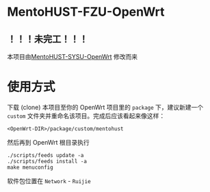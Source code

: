 # MentoHUST-FZU-OpenWrt

## ！！！未完工！！！

本项目由[MentoHUST-SYSU-OpenWrt](https://github.com/KumaTea/MentoHUST-SYSU-OpenWrt) 修改而来

# 使用方式

下载 (clone) 本项目至你的 OpenWrt 项目里的 `package` 下，建议新建一个 `custom` 文件夹并重命名该项目。完成后应该看起来像这样：

`<OpenWrt-DIR>/package/custom/mentohust`

然后再到 OpenWrt 根目录执行

```
./scripts/feeds update -a
./scripts/feeds install -a
make menuconfig
```

软件包位置在 `Network` - `Ruijie`

